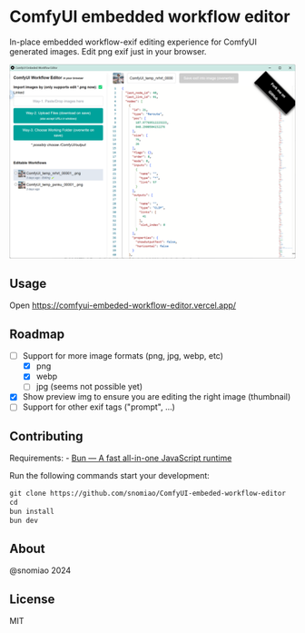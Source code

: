 # ComfyUI embedded workflow editor

In-place embedded workflow-exif editing experience for ComfyUI generated images. Edit png exif just in your browser.

![alt text](docs/screenshot.png)

## Usage

Open https://comfyui-embeded-workflow-editor.vercel.app/

## Roadmap

- [ ] Support for more image formats (png, jpg, webp, etc)
    - [x] png
    - [x] webp
    - [ ] jpg (seems not possible yet)
- [x] Show preview img to ensure you are editing the right image (thumbnail)
- [ ] Support for other exif tags ("prompt", ...)

## Contributing

Requirements: - [Bun — A fast all-in-one JavaScript runtime]( https://bun.sh/ )

Run the following commands start your development:

```
git clone https://github.com/snomiao/ComfyUI-embeded-workflow-editor
cd
bun install
bun dev
```

## About

@snomiao 2024

## License

MIT